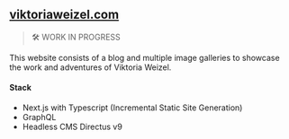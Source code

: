 ## [viktoriaweizel.com](https://viktoriaweizel.com)

> 🛠️ WORK IN PROGRESS

This website consists of a blog and multiple image galleries to showcase the work and adventures of Viktoria Weizel.

#### Stack
* Next.js with Typescript (Incremental Static Site Generation)
* GraphQL
* Headless CMS Directus v9
